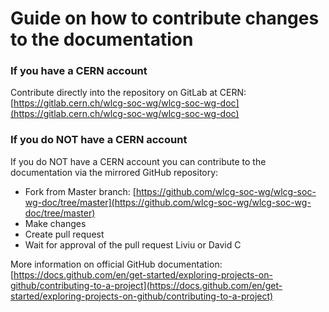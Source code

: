 # Guide on how to contribute changes to the documentation

### If you have a CERN account
Contribute directly into the repository on GitLab at CERN: [https://gitlab.cern.ch/wlcg-soc-wg/wlcg-soc-wg-doc](https://gitlab.cern.ch/wlcg-soc-wg/wlcg-soc-wg-doc)

### If you do NOT have a CERN account

If you do NOT have a CERN account you can contribute to the documentation via the mirrored GitHub repository:
- Fork from Master branch: [https://github.com/wlcg-soc-wg/wlcg-soc-wg-doc/tree/master](https://github.com/wlcg-soc-wg/wlcg-soc-wg-doc/tree/master)
- Make changes
- Create pull request
- Wait for approval of the pull request Liviu or David C


More information on official GitHub documentation: [https://docs.github.com/en/get-started/exploring-projects-on-github/contributing-to-a-project](https://docs.github.com/en/get-started/exploring-projects-on-github/contributing-to-a-project)
